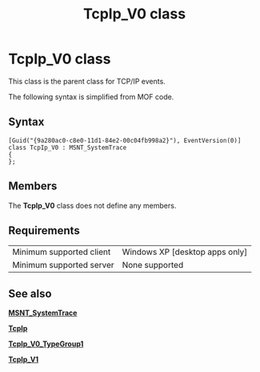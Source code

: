 ﻿---
Description: 'This class is the parent class for TCP/IP events. The following syntax is simplified from MOF code.'
ms.assetid: '8738dc11-f1d4-4c30-b2ea-c34a8fdce9ac'
title: 'TcpIp\_V0 class'
---

# TcpIp\_V0 class

This class is the parent class for TCP/IP events.

The following syntax is simplified from MOF code.

## Syntax

``` syntax
[Guid("{9a280ac0-c8e0-11d1-84e2-00c04fb998a2}"), EventVersion(0)]
class TcpIp_V0 : MSNT_SystemTrace
{
};
```

## Members

The **TcpIp\_V0** class does not define any members.

## Requirements



|                                     |                                             |
|-------------------------------------|---------------------------------------------|
| Minimum supported client<br/> | Windows XP \[desktop apps only\]<br/> |
| Minimum supported server<br/> | None supported<br/>                   |



## See also

<dl> <dt>

[**MSNT\_SystemTrace**](msnt-systemtrace.md)
</dt> <dt>

[**TcpIp**](tcpip.md)
</dt> <dt>

[**TcpIp\_V0\_TypeGroup1**](tcpip-v0-typegroup1.md)
</dt> <dt>

[**TcpIp\_V1**](tcpip-v1.md)
</dt> </dl>

 

 




